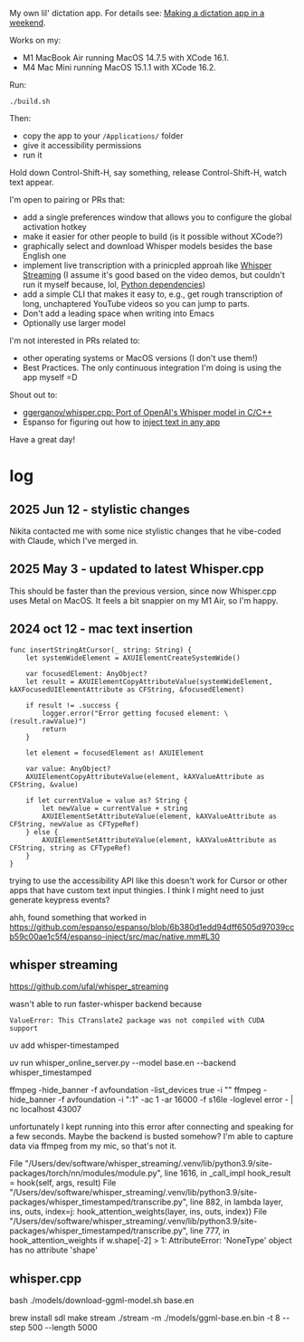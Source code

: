 My own lil' dictation app. For details see: [Making a dictation app in a weekend](https://kevinlynagh.com/newsletter/2024_10_transcription_app_art_wall/).

Works on my:

- M1 MacBook Air running MacOS 14.7.5 with XCode 16.1.
- M4 Mac Mini running MacOS 15.1.1 with XCode 16.2.

Run:

    ./build.sh

Then:

- copy the app to your `/Applications/` folder
- give it accessibility permissions
- run it

Hold down Control-Shift-H, say something, release Control-Shift-H, watch text appear.

I'm open to pairing or PRs that:

- add a single preferences window that allows you to configure the global activation hotkey
- make it easier for other people to build (is it possible without XCode?)
- graphically select and download Whisper models besides the base English one
- implement live transcription with a prinicpled approah like [Whisper Streaming](https://github.com/ufal/whisper_streaming/) (I assume it's good based on the video demos, but couldn't run it myself because, lol, [Python dependencies](https://github.com/ufal/whisper_streaming/issues/129))
- add a simple CLI that makes it easy to, e.g., get rough transcription of long, unchaptered YouTube videos so you can jump to parts.
- Don't add a leading space when writing into Emacs
- Optionally use larger model

I'm not interested in PRs related to:

- other operating systems or MacOS versions (I don't use them!)
- Best Practices. The only continuous integration I'm doing is using the app myself =D


Shout out to:

- [ggerganov/whisper.cpp: Port of OpenAI's Whisper model in C/C++](https://github.com/ggerganov/whisper.cpp)
- Espanso for figuring out how to [inject text in any app](https://github.com/espanso/espanso/blob/6b380d1edd94dff6505d97039ccb59c00ae1c5f4/espanso-inject/src/mac/native.mm#L30)

Have a great day!


# log

## 2025 Jun 12 - stylistic changes

Nikita contacted me with some nice stylistic changes that he vibe-coded with Claude, which I've merged in.

## 2025 May 3 - updated to latest Whisper.cpp

This should be faster than the previous version, since now Whisper.cpp uses Metal on MacOS.
It feels a bit snappier on my M1 Air, so I'm happy.

## 2024 oct 12 - mac text insertion

    func insertStringAtCursor(_ string: String) {
        let systemWideElement = AXUIElementCreateSystemWide()
        
        var focusedElement: AnyObject?
        let result = AXUIElementCopyAttributeValue(systemWideElement, kAXFocusedUIElementAttribute as CFString, &focusedElement)
        
        if result != .success {
            logger.error("Error getting focused element: \(result.rawValue)")
            return
        }

        let element = focusedElement as! AXUIElement

        var value: AnyObject?
        AXUIElementCopyAttributeValue(element, kAXValueAttribute as CFString, &value)

        if let currentValue = value as? String {
            let newValue = currentValue + string
            AXUIElementSetAttributeValue(element, kAXValueAttribute as CFString, newValue as CFTypeRef)
        } else {
            AXUIElementSetAttributeValue(element, kAXValueAttribute as CFString, string as CFTypeRef)
        }
    }


trying to use the accessibility API like this doesn't work for Cursor or other apps that have custom text input thingies.
I think I might need to just generate keypress events?

ahh, found something that worked in https://github.com/espanso/espanso/blob/6b380d1edd94dff6505d97039ccb59c00ae1c5f4/espanso-inject/src/mac/native.mm#L30

## whisper streaming
https://github.com/ufal/whisper_streaming


wasn't able to run faster-whisper backend because 

    ValueError: This CTranslate2 package was not compiled with CUDA support

uv add whisper-timestamped

uv run whisper_online_server.py --model base.en --backend whisper_timestamped

ffmpeg -hide_banner -f avfoundation -list_devices true -i ""
ffmpeg -hide_banner -f avfoundation -i ":1" -ac 1 -ar 16000 -f s16le -loglevel error - | nc localhost 43007

unfortunately I kept running into this error after connecting and speaking for a few seconds.
Maybe the backend is busted somehow?
I'm able to capture data via ffmpeg from my mic, so that's not it.

  File "/Users/dev/software/whisper_streaming/.venv/lib/python3.9/site-packages/torch/nn/modules/module.py", line 1616, in _call_impl
    hook_result = hook(self, args, result)
  File "/Users/dev/software/whisper_streaming/.venv/lib/python3.9/site-packages/whisper_timestamped/transcribe.py", line 882, in <lambda>
    lambda layer, ins, outs, index=j: hook_attention_weights(layer, ins, outs, index))
  File "/Users/dev/software/whisper_streaming/.venv/lib/python3.9/site-packages/whisper_timestamped/transcribe.py", line 777, in hook_attention_weights
    if w.shape[-2] > 1:
AttributeError: 'NoneType' object has no attribute 'shape'


## whisper.cpp

bash ./models/download-ggml-model.sh base.en

brew install sdl
make stream
./stream -m ./models/ggml-base.en.bin -t 8 --step 500 --length 5000

